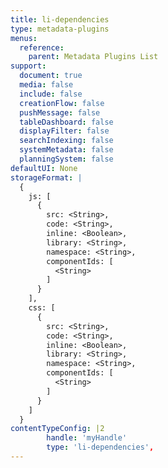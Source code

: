 ```yaml
---
title: li-dependencies
type: metadata-plugins
menus:
  reference:
    parent: Metadata Plugins List
support:
  document: true
  media: false
  include: false
  creationFlow: false
  pushMessage: false
  tableDashboard: false
  displayFilter: false
  searchIndexing: false
  systemMetadata: false
  planningSystem: false
defaultUI: None
storageFormat: |
  {
    js: [
      {
        src: <String>,
        code: <String>,
        inline: <Boolean>,
        library: <String>,
        namespace: <String>,
        componentIds: [
          <String>
        ]
      }
    ],
    css: [
      {
        src: <String>,
        code: <String>,
        inline: <Boolean>,
        library: <String>,
        namespace: <String>,
        componentIds: [
          <String>
        ]
      }
    ]
  }
contentTypeConfig: |2
        handle: 'myHandle'
        type: 'li-dependencies',
---
```

